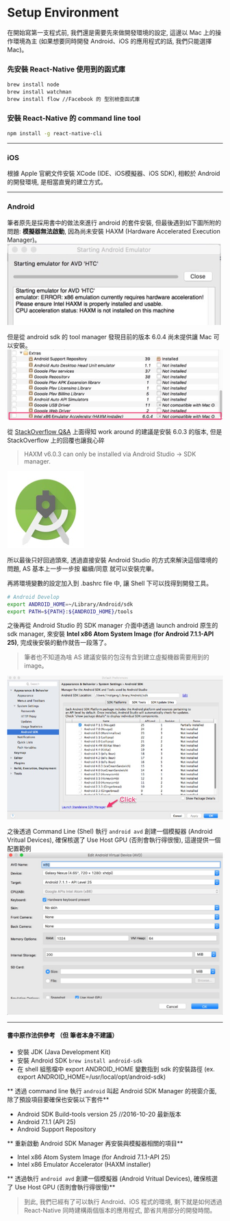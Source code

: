 # Setup Environment
在開始寫第一支程式前, 我們還是需要先來做開發環境的設定, 這邊以 Mac 上的操作環境為主 (如果想要同時開發 Android、iOS 的應用程式的話, 我們只能選擇 Mac)。

### 先安裝 React-Native 使用到的函式庫
``` bash
brew install node
brew install watchman
brew install flow //Facebook 的 型別檢查函式庫
```

### 安裝 React-Native 的 command line tool
``` bash
npm install -g react-native-cli
```

***
### iOS
根據 Apple 官網文件安裝 XCode (IDE、iOS模擬器、iOS SDK), 相較於 Android 的開發環境, 是相當直覺的建立方式。

***
### Android
筆者原先是採用書中的做法來進行 android 的套件安裝, 但最後遇到如下圖所附的問題: **模擬器無法啟動**, 因為尚未安裝 HAXM (Hardware Accelerated Execution Manager)。
![](StartEmulatorFail.jpg)

但是從 android sdk 的 tool manager 發現目前的版本 6.0.4 尚未提供讓 Mac 可以安裝。
![](InstallFail.jpg)

從 [StackOverflow Q&A](http://stackoverflow.com/questions/39739984/intel-haxm-6-0-4-not-compatible-with-macos) 上面得知 work around 的建議是安裝 6.0.3 的版本, 但是 StackOverflow 上的回覆也讓我心碎

> HAXM v6.0.3 can only be installed via Android Studio -> SDK manager.

![](AndroidStudio.jpg)

所以最後只好回過頭來, 透過直接安裝 Android Studio 的方式來解決這個環境的問題, AS 基本上一步一步按 繼續/同意 就可以安裝完畢。

再將環境變數的設定加入到 .bashrc file 中, 讓 Shell 下可以找得到開發工具。
```bash
# Android Develop
export ANDROID_HOME=~/Library/Android/sdk
export PATH=${PATH}:${ANDROID_HOME}/tools
```

之後再從 Android Studio 的 SDK manager 介面中透過 launch android 原生的 sdk manager, 來安裝
**Intel x86 Atom System Image (for Android 7.1.1-API 25)**, 完成後安裝的動作就告一段落了。

> 筆者也不知道為啥 AS 建議安裝的包沒有含到建立虛擬機器需要用到的 image。

![](SDKmanager.jpg)

之後透過 Command Line (Shel) 執行 `android avd` 創建一個模擬器 (Android Vritual Devices), 確保核選了 Use Host GPU (否則會執行得很慢), 這邊提供一個配置範例
![](CreateAVD.jpg)


***
#### 書中原作法供參考 （但 筆者本身不建議）
* 安裝 JDK (Java Development Kit)
* 安裝 Android SDK `brew install android-sdk`
* 在 shell 組態檔中 export ANDROID_HOME 變數指到 sdk 的安裝路徑 (ex. export ANDROID_HOME=/usr/local/opt/android-sdk)

** 透過 command line 執行 `android` 叫起 Android SDK Manager 的視窗介面, 除了預設項目要確保也安裝以下套件**

* Android SDK Build-tools version 25 //2016-10-20 最新版本
* Android 7.1.1 (API 25)
* Android Support Repository

** 重新啟動 Android SDK Manager 再安裝與模擬器相關的項目**

* Intel x86 Atom System Image (for Android 7.1.1-API 25)
* Intel x86 Emulator Accelerator (HAXM installer)

** 透過執行 `android avd` 創建一個模擬器 (Android Vritual Devices), 確保核選了 Use Host GPU (否則會執行得很慢)**

> 到此, 我們已經有了可以執行 Android、iOS 程式的環境, 剩下就是如何透過 React-Native 同時建構兩個版本的應用程式, 節省共用部分的開發時間。